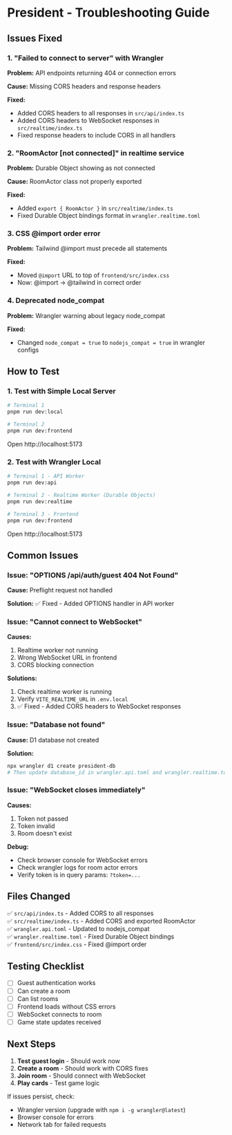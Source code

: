 # President - Troubleshooting Guide

## Issues Fixed

### 1. "Failed to connect to server" with Wrangler

**Problem:** API endpoints returning 404 or connection errors

**Cause:** Missing CORS headers and response headers

**Fixed:**
- Added CORS headers to all responses in `src/api/index.ts`
- Added CORS headers to WebSocket responses in `src/realtime/index.ts`
- Fixed response headers to include CORS in all handlers

### 2. "RoomActor [not connected]" in realtime service

**Problem:** Durable Object showing as not connected

**Cause:** RoomActor class not properly exported

**Fixed:**
- Added `export { RoomActor }` in `src/realtime/index.ts`
- Fixed Durable Object bindings format in `wrangler.realtime.toml`

### 3. CSS @import order error

**Problem:** Tailwind @import must precede all statements

**Fixed:**
- Moved `@import` URL to top of `frontend/src/index.css`
- Now: @import → @tailwind in correct order

### 4. Deprecated node_compat

**Problem:** Wrangler warning about legacy node_compat

**Fixed:**
- Changed `node_compat = true` to `nodejs_compat = true` in wrangler configs

## How to Test

### 1. Test with Simple Local Server
```bash
# Terminal 1
pnpm run dev:local

# Terminal 2
pnpm run dev:frontend
```

Open http://localhost:5173

### 2. Test with Wrangler Local

```bash
# Terminal 1 - API Worker
pnpm run dev:api

# Terminal 2 - Realtime Worker (Durable Objects)
pnpm run dev:realtime

# Terminal 3 - Frontend
pnpm run dev:frontend
```

Open http://localhost:5173

## Common Issues

### Issue: "OPTIONS /api/auth/guest 404 Not Found"

**Cause:** Preflight request not handled

**Solution:** ✅ Fixed - Added OPTIONS handler in API worker

### Issue: "Cannot connect to WebSocket"

**Causes:**
1. Realtime worker not running
2. Wrong WebSocket URL in frontend
3. CORS blocking connection

**Solutions:**
1. Check realtime worker is running
2. Verify `VITE_REALTIME_URL` in `.env.local`
3. ✅ Fixed - Added CORS headers to WebSocket responses

### Issue: "Database not found"

**Cause:** D1 database not created

**Solution:**
```bash
npx wrangler d1 create president-db
# Then update database_id in wrangler.api.toml and wrangler.realtime.toml
```

### Issue: "WebSocket closes immediately"

**Causes:**
1. Token not passed
2. Token invalid
3. Room doesn't exist

**Debug:**
- Check browser console for WebSocket errors
- Check wrangler logs for room actor errors
- Verify token is in query params: `?token=...`

## Files Changed

✅ `src/api/index.ts` - Added CORS to all responses  
✅ `src/realtime/index.ts` - Added CORS and exported RoomActor  
✅ `wrangler.api.toml` - Updated to nodejs_compat  
✅ `wrangler.realtime.toml` - Fixed Durable Object bindings  
✅ `frontend/src/index.css` - Fixed @import order  

## Testing Checklist

- [ ] Guest authentication works
- [ ] Can create a room
- [ ] Can list rooms
- [ ] Frontend loads without CSS errors
- [ ] WebSocket connects to room
- [ ] Game state updates received

## Next Steps

1. **Test guest login** - Should work now
2. **Create a room** - Should work with CORS fixes
3. **Join room** - Should connect with WebSocket
4. **Play cards** - Test game logic

If issues persist, check:
- Wrangler version (upgrade with `npm i -g wrangler@latest`)
- Browser console for errors
- Network tab for failed requests
